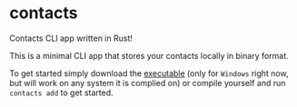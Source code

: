 # contacts
Contacts CLI app written in Rust!

This is a minimal CLI app that stores your contacts locally in binary format.

To get started simply download the [executable](https://github.com/tuttza/contacts/releases/download/v0.0.1/contacts.exe) (only for `Windows` right now, but will work on any system it is complied on) or compile yourself
and run `contacts add` to get started.

